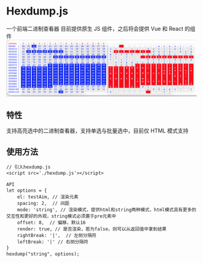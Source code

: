 # Hexdump.js
一个前端二进制查看器
目前提供原生 JS 组件，之后将会提供 Vue 和 React 的组件
![](./demo.png)

## 特性
支持高亮选中的二进制查看器，支持单选与批量选中，目前仅 HTML 模式支持

## 使用方法
```
// 引入hexdump.js
<script src='./hexdump.js'></script>
```

```
API
let options = {
    el: testAim, // 渲染元素
    spacing: 2,  // 间距
    mode: 'string', // 渲染模式，提供html和string两种模式，html模式具有更多的交互性和更好的外观，string模式必须置于pre元素中
    offset: 8,  // 偏移，默认16
    render: true, // 是否渲染，若为false，则可以从返回值中拿到结果
    rightBreak: '|',  // 左侧分隔符
    leftBreak: '|' // 右侧分隔符
}
hexdump("string", options);
```